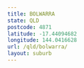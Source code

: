 ```yaml
---
title: BOLWARRA
state: QLD
postcode: 4871
latitude: -17.44094682
longitude: 144.0416628
url: /qld/bolwarra/
layout: suburb
---
```


